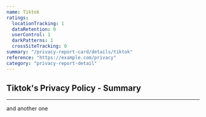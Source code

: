 ```yaml
---
name: Tiktok
ratings:
  locationTracking: 1
  dataRetention: 0
  userControl: 1
  darkPatterns: 1
  crossSiteTracking: 0
summary: "/privacy-report-card/details/tiktok"
reference: "https://example.com/privacy"
category: "privacy-report-detail"
---
```


## Tiktok's Privacy Policy - Summary

---
and another one
  